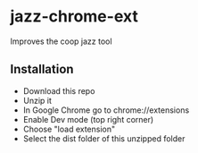 # jazz-chrome-ext
Improves the coop jazz tool

## Installation
- Download this repo
- Unzip it
- In Google Chrome go to chrome://extensions
- Enable Dev mode (top right corner)
- Choose "load extension" 
- Select the dist folder of this unzipped folder
